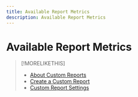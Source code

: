 ```yaml
---
title: Available Report Metrics
description: Available Report Metrics
---
```


# Available Report Metrics

<!-- Shay has been maintaining a list at https://education.tubemogul.com/new/glossary-of-reporting-metrics-and-dimensions/. We need to migrate it to Markdown. A table is ideal, but text organized into sections would be easier for now. See /help/dsp/campaign-management/placements/placement-settings.md for an example of how to organize settings. -->

>[!MORELIKETHIS]
>
>* [About Custom Reports](/help/dsp/reports/report-about-custom.md)
>* [Create a Custom Report](/help/dsp/reports/report-create-custom.md)
>* [Custom Report Settings](/help/dsp/reports/report-settings-custom.md)
